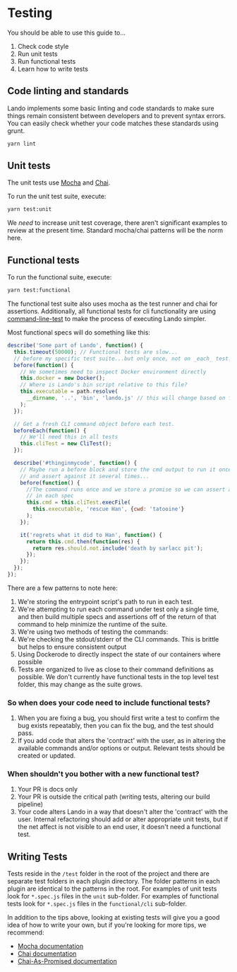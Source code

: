 # Testing

You should be able to use this guide to...

1.  Check code style
2.  Run unit tests
3.  Run functional tests
4.  Learn how to write tests

## Code linting and standards

Lando implements some basic linting and code standards to make sure things remain consistent between developers and to prevent syntax errors. You can easily check whether your code matches these standards using grunt.

```bash
yarn lint
```

## Unit tests

The unit tests use [Mocha](https://mochajs.org/) and [Chai](http://chaijs.com/).

To run the unit test suite, execute:

```bash
yarn test:unit
```

We *need* to increase unit test coverage, there aren't significant examples to review at the present time. Standard mocha/chai patterns will be the norm here.

## Functional tests
To run the functional suite, execute:

```bash
yarn test:functional
```

The functional test suite also uses mocha as the test runner and chai for assertions. Additionally, all functional tests for cli functionality are using [command-line-test](https://github.com/macacajs/command-line-test) to make the process of executing Lando simpler.

Most functional specs will do something like this:

```js
describe('Some part of Lando', function() {
  this.timeout(50000); // Functional tests are slow...
  // before my specific test suite...but only once, not on _each_ test...
  before(function() {
    // We sometimes need to inspect Docker environment directly
    this.docker = new Docker();
    // Where is Lando's bin script relative to this file?
    this.executable = path.resolve(
      __dirname, '..', 'bin', 'lando.js' // this will change based on file path
    );
  });

  // Get a fresh CLI command object before each test.
  beforeEach(function() {
    // We'll need this in all tests
    this.cliTest = new CliTest();
  });

  describe('#thinginmycode', function() {
    // Maybe run a before block and store the cmd output to run it once
    // and assert against it several times...
    before(function() {
      //The command runs once and we store a promise so we can assert against it
      // in each spec
      this.cmd = this.cliTest.execFile(
        this.executable, 'rescue Han', {cwd: 'tatooine'}
      );
    });

    it('regrets what it did to Han', function() {
      return this.cmd.then(function(res) {
        return res.should.not.include('death by sarlacc pit');
      });
    });
  });
});
```

There are a few patterns to note here:

1. We're storing the entrypoint script's path to run in each test.
2. We're attempting to run each command under test only a single time, and then build multiple specs and assertions off of the return of that command to help minimize the runtime of the suite.
3. We're using two methods of testing the commands:
  1. We're checking the stdout/stderr of the CLI commands. This is brittle but helps to ensure consistent output
  2. Using Dockerode to directly inspect the state of our containers where possible
4. Tests are organized to live as close to their command definitions as possible. We don't currently have functional tests in the top level test folder, this may change as the suite grows.

### So when does your code need to include functional tests?

1. When you are fixing a bug, you should first write a test to confirm the bug exists repeatably, then you can fix the bug, and the test should pass.
2. If you add code that alters the 'contract' with the user, as in altering the available commands and/or options or output. Relevant tests should be created or updated.

### When shouldn't you bother with a new functional test?

1. Your PR is docs only
2. Your PR is outside the critical path (writing tests, altering our build pipeline)
3. Your code alters Lando in a way that doesn't alter the 'contract' with the user. Internal refactoring should add or alter appropriate unit tests, but if the net affect is not visible to an end user, it doesn't need a functional test.

Writing Tests
-------------

Tests reside in the `/test` folder in the root of the project and there are separate test folders in each plugin directory. The folder patterns in each plugin are identical to the patterns in the root. For examples of unit tests look for `*.spec.js` files in the `unit` sub-folder. For examples of functional tests look for `*.spec.js` files in the `functional/cli` sub-folder.

In addition to the tips above, looking at existing tests will give you a good idea of how to write your own, but if you're looking for more tips, we recommend:

*   [Mocha documentation](http://mochajs.org/)
*   [Chai documentation](http://chaijs.com/)
*   [Chai-As-Promised documentation](http://chaijs.com/plugins/chai-as-promised/)
